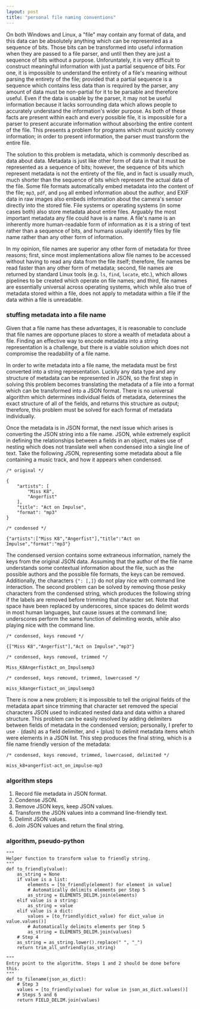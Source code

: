 ```yaml
---
layout: post
title: "personal file naming conventions"
---
```


On both Windows and Linux, a "file" may contain any format of data, and this data can be absolutely anything which can be represented as a sequence of bits. Those bits can be transformed into useful information when they are passed to a file parser, and until then they are just a sequence of bits without a purpose. Unforuntately, it is very difficult to construct meaningful information with just a partial sequence of bits. For one, it is impossible to understand the entirety of a file's meaning without parsing the entirety of the file; provided that a partial sequence is a sequence which contains less data than is required by the parser, any amount of data must be non-partial for it to be parsable and therefore useful. Even if the data is usable by the parser, it may not be useful information because it lacks sorrounding data which allows people to accurately understand the information's wider purpose. As both of these facts are present within each and every possible file, it is impossible for a parser to present accurate information without absorbing the entire content of the file. This presents a problem for programs which must quickly convey information; in order to present information, the parser must transform the entire file.

The solution to this problem is metadata, which is commonly described as data about data. Metadata is just like other form of data in that it must be represented as a sequence of bits; however, the sequence of bits which represent metadata is not the entirety of the file, and in fact is usually much, much shorter than the sequence of bits which represent the actual data of the file. Some file formats automatically embed metadata into the content of the file; `mp3`, `pdf`, and `png` all embed information about the author, and EXIF data in raw images also embeds information about the camera's sensor directly into the stored file. File systems or operating systems (in some cases both) also store metadata about entire files. Arguably the most important metadata any file could have is a name. A file's name is an inherently more human-readable form of information as it is a string of text rather than a sequence of bits, and humans usually identify files by file name rather than any other form of information. 

In my opinion, file names are superior any other form of metadata for three reasons; first, since most implementations allow file names to be accessed without having to read any data from the file itself; therefore, file names be read faster than any other form of metadata; second, file names are returned by standard Linux tools (e.g. `ls`, `find`, `locate`, etc.), which allows pipelines to be created which operate on file names; and third, file names are essentially universal across operating systems, which while also true of metadata stored within a file, does not apply to metadata within a file if the data within a file is unreadable.

### stuffing metadata into a file name

Given that a file name has these advantages, it is reasonable to conclude that file names are opportune places to store a wealth of metadata about a file. Finding an effective way to encode metadata into a string representation is a challenge, but there is a viable solution which does not compromise the readability of a file name. 

In order to write metadata into a file name, the metadata must be first converted into a string representation. Luckily any data type and any structure of metadata can be represented in JSON, so the first step in solving this problem becomes translating the metadata of a file into a format which can be transformed into a JSON format. There is no universal algorithm which determines individual fields of metadata, determines the exact structure of all of the fields, and returns this structure as output; therefore, this problem must be solved for each format of metadata individually.

Once the metadata is in JSON format, the next issue which arises is converting the JSON string into a file name. JSON, while extremely explicit in defining the relationships between a fields in an object, makes use of nesting which does not translate well when condensed into a single line of text. Take the following JSON, representing some metadata about a file containing a music track, and how it appears when condensed.

```
/* original */

{
	"artists": [
		"Miss K8",
		"Angerfist"
	],
	"title": "Act on Impulse",
	"format": "mp3"
}

/* condensed */

{"artists":["Miss K8","Angerfist"],"title":"Act on Impulse","format":"mp3"}
```

The condensed version contains some extraneous information, namely the keys from the original JSON data. Assuming that the author of the file name understands some contextual information about the file, such as the possible authors and the possible file formats, the keys can be removed. Additionally, the characters `{": [,]}` do not play nice with command line interaction. The second problem can be solved by removing those pesky characters from the condensed string, which produces the following string if the labels are removed before trimming that character set. Note that space have been replaced by underscores, since spaces do delimit words in most human languages, but cause issues at the command line; underscores perform the same function of delimiting words, while also playing nice with the command line.  

```
/* condensed, keys removed */

{["Miss K8","Angerfist"],"Act on Impulse","mp3"}

/* condensed, keys removed, trimmed */

Miss_K8AngerfistAct_on_Impulsemp3

/* condensed, keys removed, trimmed, lowercased */

miss_k8angerfistact_on_impulsemp3
```

There is now a new problem; it is impossible to tell the original fields of the metadata apart since trimming that character set removed the special characters JSON used to indicated nested data and data within a shared structure. This problem can be easily resolved by adding delimiters between fields of metadata in the condensed version; personally, I prefer to use `-` (dash) as a field delimiter, and `+` (plus) to delimit metadata items which were elements in a JSON list. This step produces the final string, which is a file name friendly version of the metadata:

```
/* condensed, keys removed, trimmed, lowercased, delimited */

miss_k8+angerfist-act_on_impulse-mp3
```

### algorithm steps

1. Record file metadata in JSON format.
2. Condense JSON.
3. Remove JSON keys, keep JSON values.
4. Transform the JSON values into a command line-friendly text.
5. Delimit JSON values.
6. Join JSON values and return the final string.

### algorithm, pseudo-python

```
"""
Helper function to transform value to friendly string.
"""
def to_friendly(value):
    as_string = None
    if value is a list:
        elements = [to_friendly(element) for element in value]
        # Automatically delimits elements per Step 5
        as_string = ELEMENTS_DELIM.join(elements)
    elif value is a string:
        as_string = value
    elif value is a dict:
        values = [to_friendly(dict_value) for dict_value in value.values()]
        # Automatically delimits elements per Step 5
        as_string = ELEMENTS_DELIM.join(values)
    # Step 4
    as_string = as_string.lower().replace(" ", "_")
    return trim_all_unfriendly(as_string)

"""
Entry point to the algorithm. Steps 1 and 2 should be done before this.
"""
def to_filename(json_as_dict):
    # Step 3
    values = [to_friendly(value) for value in json_as_dict.values()]
    # Steps 5 and 6
    return FIELD_DELIM.join(values)
```
